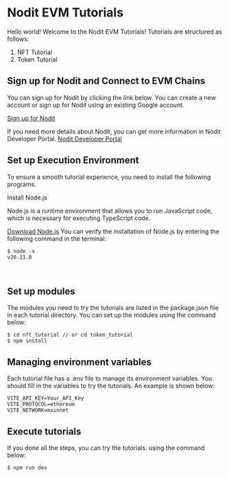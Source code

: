 # Nodit EVM Tutorials

Hello world! Welcome to the Nodit EVM Tutorials!
Tutorials are structured as follows:

1. NFT Tutorial
2. Token Tutorial

## Sign up for Nodit and Connect to EVM Chains

You can sign up for Nodit by clicking the link below. You can create a new account or sign up for Nodit using an existing Google account.

[Sign up for Nodit](https://id.lambda256.io/signup)

If you need more details about Nodit, you can get more information in Nodit Developer Portal.
[Nodit Developer Portal](https://developer.nodit.io/docs/nodit-overview)
<br />

## Set up Execution Environment

To ensure a smooth tutorial experience, you need to install the following programs.

Install Node.js

Node.js is a runtime environment that allows you to run JavaScript code, which is necessary for executing TypeScript code.

[Download Node.js](https://nodejs.org/en/download/package-manager/current)
You can verify the installation of Node.js by entering the following command in the terminal:

```
$ node -v
v20.11.0
```

<br />

## Set up modules

The modules you need to try the tutorials are listed in the package.json file in each tutorial directory. You can set up the modules using the command below:

```
$ cd nft_tutorial // or cd token_tutorial
$ npm install
```

## Managing environment variables

Each tutorial file has a .env file to manage its environment variables. You should fill in the variables to try the tutorials. An example is shown below:

```
VITE_API_KEY=Your_API_Key
VITE_PROTOCOL=ethereum
VITE_NETWORK=mainnet
```

## Execute tutorials

If you done all the steps, you can try the tutorials. using the command below:

```
$ npm run dev
```

